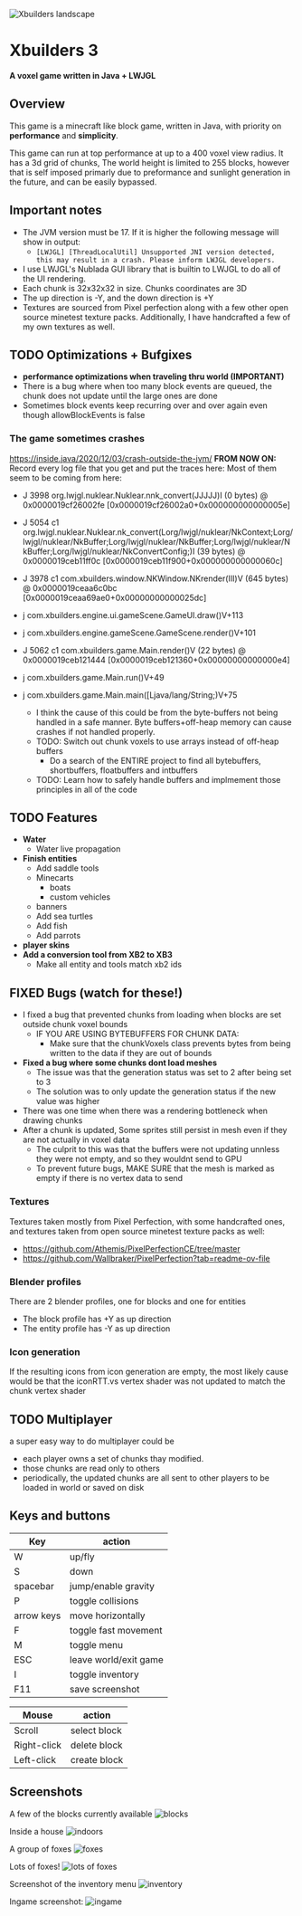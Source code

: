 ![Xbuilders landscape](./assets/images/b.jpg)

# Xbuilders 3
**A voxel game written in Java + LWJGL**

## Overview
This game is a minecraft like block game, written in Java, with priority on **performance** and **simplicity**.

This game can run at top performance at up to a 400 voxel view radius. It has a 3d grid of chunks, The world height is limited to 255 blocks, however that is self imposed primarly due to preformance and sunlight generation in the future, and can be easily bypassed.

## Important notes
* The JVM version must be 17. If it is higher the following message will show in output:
  * `[LWJGL] [ThreadLocalUtil] Unsupported JNI version detected, this may result in a crash. Please inform LWJGL developers.`
* I use LWJGL's Nublada GUI library that is builtin to LWJGL to do all of the UI rendering.
* Each chunk is 32x32x32 in size. Chunks coordinates are 3D
* The up direction is -Y, and the down direction is +Y
* Textures are sourced from Pixel perfection along with a few other open source minetest texture packs. Additionally, I have handcrafted a few of my own textures as well.

## TODO Optimizations + Bufgixes
* **performance optimizations when traveling thru world (IMPORTANT)**
* There is a bug where when too many block events are queued, the chunk does not update until the large ones are done
* Sometimes block events keep recurring over and over again even though allowBlockEvents is false

### The game sometimes crashes
https://inside.java/2020/12/03/crash-outside-the-jvm/
**FROM NOW ON:** Record every log file that you get and put the traces here:
Most of them seem to be coming from here:

* J 3998  org.lwjgl.nuklear.Nuklear.nnk_convert(JJJJJ)I (0 bytes) @ 0x0000019cf26002fe [0x0000019cf26002a0+0x000000000000005e]
* J 5054 c1 org.lwjgl.nuklear.Nuklear.nk_convert(Lorg/lwjgl/nuklear/NkContext;Lorg/lwjgl/nuklear/NkBuffer;Lorg/lwjgl/nuklear/NkBuffer;Lorg/lwjgl/nuklear/NkBuffer;Lorg/lwjgl/nuklear/NkConvertConfig;)I (39 bytes) @ 0x0000019ceb11ff0c [0x0000019ceb11f900+0x000000000000060c]
* J 3978 c1 com.xbuilders.window.NKWindow.NKrender(III)V (645 bytes) @ 0x0000019ceaa6c0bc [0x0000019ceaa69ae0+0x00000000000025dc]
* j  com.xbuilders.engine.ui.gameScene.GameUI.draw()V+113
* j  com.xbuilders.engine.gameScene.GameScene.render()V+101
* J 5062 c1 com.xbuilders.game.Main.render()V (22 bytes) @ 0x0000019ceb121444 [0x0000019ceb121360+0x00000000000000e4]
* j  com.xbuilders.game.Main.run()V+49
* j  com.xbuilders.game.Main.main([Ljava/lang/String;)V+75

  * I think the cause of this could be from the byte-buffers not being handled in a safe manner. Byte buffers+off-heap memory can cause crashes if not handled properly.
  * TODO: Switch out chunk voxels to use arrays instead of off-heap buffers
    * Do a search of the ENTIRE project to find all bytebuffers, shortbuffers, floatbuffers and intbuffers
  * TODO: Learn how to safely handle buffers and implmement those principles in all of the code

## TODO Features
* **Water**
  * Water live propagation
* **Finish entities**
  * Add saddle tools
  * Minecarts
    * boats
    * custom vehicles
  * banners
  * Add sea turtles
  * Add fish
  * Add parrots
* **player skins**
* **Add a conversion tool from XB2 to XB3**
  * Make all entity and tools match xb2 ids

## FIXED Bugs (watch for these!)
* I fixed a bug that prevented chunks from loading when blocks are set outside chunk voxel bounds
  * IF YOU ARE USING BYTEBUFFERS FOR CHUNK DATA:
    * Make sure that the chunkVoxels class prevents bytes from being written to the data if they are out of bounds
* **Fixed a bug where some chunks dont load meshes**
  * The issue was that the generation status was set to 2 after being set to 3
  * The solution was to only update the generation status if the new value was higher
* There was one time when there was a rendering bottleneck when drawing chunks
* After a chunk is updated, Some sprites still persist in mesh even if they are not actually in voxel data
  * The culprit to this was that the buffers were not updating unnless they were not empty, and so they wouldnt send to GPU
  * To prevent future bugs, MAKE SURE that the mesh is marked as empty if there is no vertex data to send

### Textures
Textures taken mostly from Pixel Perfection, with some handcrafted ones, and textures taken from open source minetest texture packs as well:
* https://github.com/Athemis/PixelPerfectionCE/tree/master
* https://github.com/Wallbraker/PixelPerfection?tab=readme-ov-file

### Blender profiles
There are 2 blender profiles, one for blocks and one for entities
* The block profile has +Y as up direction
* The entity profile has -Y as up direction

### Icon generation
If the resulting icons from icon generation are empty, the most likely cause would be that the iconRTT.vs vertex shader was not updated to match the chunk vertex shader

## TODO Multiplayer
a super easy way to do multiplayer could be
* each player owns a set of chunks thay modified.
* those chunks are read only to others
* periodically, the updated chunks are all sent to other players to be loaded in world or saved on disk



## Keys and buttons
Key | action
--|--
W|up/fly
S|down
spacebar|jump/enable gravity
P|toggle collisions
arrow keys|move horizontally
F|toggle fast movement
M|toggle menu
ESC|leave world/exit game
I|toggle inventory
F11|save screenshot


Mouse | action
--|--
Scroll|select block
Right-click|delete block
Left-click|create block






## Screenshots
A few of the blocks currently available
![blocks](./assets/images/a.jpg)

Inside a house
![indoors](./assets/images/c.jpg)

A group of foxes
![foxes](./assets/images/e.jpg)

Lots of foxes!
![lots of foxes](./assets/images/f.jpg)

Screenshot of the inventory menu
![inventory](./assets/images/g.jpg)

Ingame screenshot:
![ingame](./assets/images/h.jpg)
